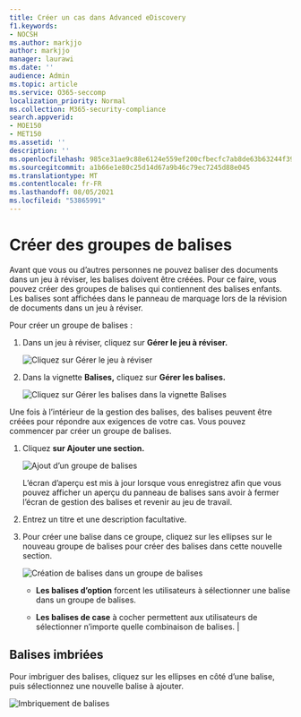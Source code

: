 ```yaml
---
title: Créer un cas dans Advanced eDiscovery
f1.keywords:
- NOCSH
ms.author: markjjo
author: markjjo
manager: laurawi
ms.date: ''
audience: Admin
ms.topic: article
ms.service: O365-seccomp
localization_priority: Normal
ms.collection: M365-security-compliance
search.appverid:
- MOE150
- MET150
ms.assetid: ''
description: ''
ms.openlocfilehash: 985ce31ae9c88e6124e559ef200cfbecfc7ab8de63b63244f399b7c0c96c30f2
ms.sourcegitcommit: a1b66e1e80c25d14d67a9b46c79ec7245d88e045
ms.translationtype: MT
ms.contentlocale: fr-FR
ms.lasthandoff: 08/05/2021
ms.locfileid: "53865991"
---
```

# <a name="create-tag-groups"></a>Créer des groupes de balises

Avant que vous ou d’autres personnes ne pouvez baliser des documents dans un jeu à réviser, les balises doivent être créées. Pour ce faire, vous pouvez créer des groupes de balises qui contiennent des balises enfants. Les balises sont affichées dans le panneau de marquage lors de la révision de documents dans un jeu à réviser.

Pour créer un groupe de balises :

1.  Dans un jeu à réviser, cliquez sur **Gérer le jeu à réviser.**

    ![Cliquez sur Gérer le jeu à réviser](../media/ED-managews.png)

2.  Dans la vignette **Balises,** cliquez sur **Gérer les balises.**

    ![Cliquez sur Gérer les balises dans la vignette Balises](../media/ED-managetags.png)

Une fois à l’intérieur de la gestion des balises, des balises peuvent être créées pour répondre aux exigences de votre cas. Vous pouvez commencer par créer un groupe de balises.

1.  Cliquez **sur Ajouter une section.**

    ![Ajout d’un groupe de balises](../media/ED-addtagsection.png)

    L’écran d’aperçu est mis à jour lorsque vous enregistrez afin que vous pouvez afficher un aperçu du panneau de balises sans avoir à fermer l’écran de gestion des balises et revenir au jeu de travail.

2. Entrez un titre et une description facultative. 

3. Pour créer une balise dans ce groupe, cliquez sur les ellipses sur le nouveau groupe de balises pour créer des balises dans cette nouvelle section.
    
    ![Création de balises dans un groupe de balises](../media/ED-createtag.png)

   - **Les balises d’option** forcent les utilisateurs à sélectionner une balise dans un groupe de balises.
   
   - **Les balises de case** à cocher permettent aux utilisateurs de sélectionner n’importe quelle combinaison de balises. |

## <a name="nested-tags"></a>Balises imbriées

Pour imbriguer des balises, cliquez sur les ellipses en côté d’une balise, puis sélectionnez une nouvelle balise à ajouter.

![Imbriquement de balises](../media/ED-tagnesting.png)

